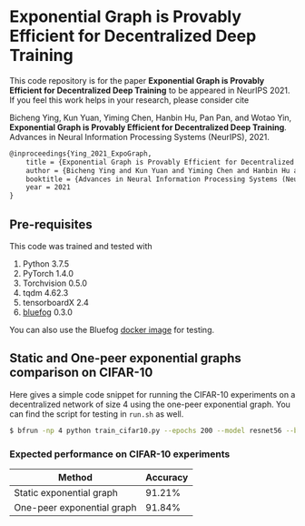 # Exponential Graph is Provably Efficient for Decentralized Deep Training

This code repository is for the paper
**Exponential Graph is Provably Efficient for Decentralized Deep Training** to
be appeared in NeurIPS 2021. If you feel this work helps in your research,
please consider cite

Bicheng Ying, Kun Yuan, Yiming Chen, Hanbin Hu, Pan Pan, and Wotao Yin,
**Exponential Graph is Provably Efficient for Decentralized Deep Training**.
Advances in Neural Information Processing Systems (NeurIPS), 2021.

```txt
@inproceedings{Ying_2021_ExpoGraph,
    title = {Exponential Graph is Provably Efficient for Decentralized Deep Training},
    author = {Bicheng Ying and Kun Yuan and Yiming Chen and Hanbin Hu and Pan Pan and Wotao Yin},
    booktitle = {Advances in Neural Information Processing Systems (NeurIPS)},
    year = 2021
}
```

## Pre-requisites

This code was trained and tested with

1. Python 3.7.5
2. PyTorch 1.4.0
3. Torchvision 0.5.0
4. tqdm 4.62.3
5. tensorboardX 2.4
6. [bluefog](https://github.com/Bluefog-Lib/bluefog) 0.3.0

You can also use the Bluefog
[docker image](https://bluefog-lib.github.io/bluefog/docker.html) for testing.

## Static and One-peer exponential graphs comparison on CIFAR-10

Here gives a simple code snippet for running the CIFAR-10 experiments on
a decentralized network of size 4 using the one-peer exponential graph.
You can find the script for testing in `run.sh` as well.

```bash
$ bfrun -np 4 python train_cifar10.py --epochs 200 --model resnet56 --batch-size 128 --base-lr 0.01
```

### Expected performance on CIFAR-10 experiments

| Method  | Accuracy |
|--------|------|
| Static exponential graph | 91.21% |
| One-peer exponential graph | 91.84% |